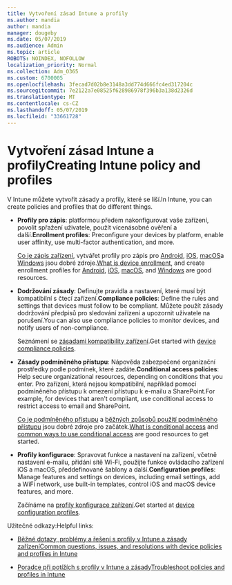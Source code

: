 ```yaml
---
title: Vytvoření zásad Intune a profily
ms.author: mandia
author: mandia
manager: dougeby
ms.date: 05/07/2019
ms.audience: Admin
ms.topic: article
ROBOTS: NOINDEX, NOFOLLOW
localization_priority: Normal
ms.collection: Adm_O365
ms.custom: 6700005
ms.openlocfilehash: 3fecad7d02b8e3148a3dd774d666fc4ed317204c
ms.sourcegitcommit: 7e2122a7e08525f628986978f396b3a138d2326d
ms.translationtype: MT
ms.contentlocale: cs-CZ
ms.lasthandoff: 05/07/2019
ms.locfileid: "33661728"
---
```

# <a name="creating-intune-policy-and-profiles"></a><span data-ttu-id="46a60-102">Vytvoření zásad Intune a profily</span><span class="sxs-lookup"><span data-stu-id="46a60-102">Creating Intune policy and profiles</span></span>

<span data-ttu-id="46a60-103">V Intune můžete vytvořit zásady a profily, které se liší.</span><span class="sxs-lookup"><span data-stu-id="46a60-103">In Intune, you can create policies and profiles that do different things.</span></span>

- <span data-ttu-id="46a60-104">**Profily pro zápis**: platformou předem nakonfigurovat vaše zařízení, povolit spřažení uživatele, použít vícenásobné ověření a další.</span><span class="sxs-lookup"><span data-stu-id="46a60-104">**Enrollment profiles**: Preconfigure your devices by platform, enable user affinity, use multi-factor authentication, and more.</span></span> 

  <span data-ttu-id="46a60-105">[Co je zápis zařízení](https://docs.microsoft.com/intune/device-enrollment), vytvářet profily pro zápis pro [Android](https://docs.microsoft.com/intune/android-enroll), [iOS](https://docs.microsoft.com/intune/ios-enroll), [macOS](https://docs.microsoft.com/intune/macos-enroll)a [Windows](https://docs.microsoft.com/intune/windows-enrollment-methods) jsou dobré zdroje.</span><span class="sxs-lookup"><span data-stu-id="46a60-105">[What is device enrollment](https://docs.microsoft.com/intune/device-enrollment), and create enrollment profiles for [Android](https://docs.microsoft.com/intune/android-enroll), [iOS](https://docs.microsoft.com/intune/ios-enroll), [macOS](https://docs.microsoft.com/intune/macos-enroll), and [Windows](https://docs.microsoft.com/intune/windows-enrollment-methods) are good resources.</span></span>

- <span data-ttu-id="46a60-106">**Dodržování zásady**: Definujte pravidla a nastavení, které musí být kompatibilní s čtecí zařízení.</span><span class="sxs-lookup"><span data-stu-id="46a60-106">**Compliance policies**: Define the rules and settings that devices must follow to be compliant.</span></span> <span data-ttu-id="46a60-107">Můžete použít zásady dodržování předpisů pro sledování zařízení a upozornit uživatele na porušení.</span><span class="sxs-lookup"><span data-stu-id="46a60-107">You can also use compliance policies to monitor devices, and notify users of non-compliance.</span></span> 

  <span data-ttu-id="46a60-108">Seznámení se [zásadami kompatibility zařízení](https://docs.microsoft.com/intune/device-compliance-get-started).</span><span class="sxs-lookup"><span data-stu-id="46a60-108">Get started with [device compliance policies](https://docs.microsoft.com/intune/device-compliance-get-started).</span></span>
- <span data-ttu-id="46a60-109">**Zásady podmíněného přístupu**: Nápověda zabezpečené organizační prostředky podle podmínek, které zadáte.</span><span class="sxs-lookup"><span data-stu-id="46a60-109">**Conditional access policies**: Help secure organizational resources, depending on conditions that you enter.</span></span> <span data-ttu-id="46a60-110">Pro zařízení, která nejsou kompatibilní, například pomocí podmíněného přístupu k omezení přístupu k e-mailu a SharePoint.</span><span class="sxs-lookup"><span data-stu-id="46a60-110">For example, for devices that aren't compliant, use conditional access to restrict access to email and SharePoint.</span></span>

  <span data-ttu-id="46a60-111">[Co je podmíněného přístupu](https://docs.microsoft.com/intune/conditional-access) a [běžných způsobů použití podmíněného přístupu](https://docs.microsoft.com/intune/conditional-access-intune-common-ways-use) jsou dobré zdroje pro začátek.</span><span class="sxs-lookup"><span data-stu-id="46a60-111">[What is conditional access](https://docs.microsoft.com/intune/conditional-access) and [common ways to use conditional access](https://docs.microsoft.com/intune/conditional-access-intune-common-ways-use) are good resources to get started.</span></span>

- <span data-ttu-id="46a60-112">**Profily konfigurace**: Spravovat funkce a nastavení na zařízení, včetně nastavení e-mailu, přidání sítě Wi-Fi, použijte funkce ovládacího zařízení iOS a macOS, předdefinované šablony a další.</span><span class="sxs-lookup"><span data-stu-id="46a60-112">**Configuration profiles**: Manage features and settings on devices, including email settings, add a WiFi network, use built-in templates, control iOS and macOS device features, and more.</span></span> 

  <span data-ttu-id="46a60-113">Začínáme na [profily konfigurace zařízení](https://docs.microsoft.com/intune/device-profiles).</span><span class="sxs-lookup"><span data-stu-id="46a60-113">Get started at [device configuration profiles](https://docs.microsoft.com/intune/device-profiles).</span></span>

<span data-ttu-id="46a60-114">Užitečné odkazy:</span><span class="sxs-lookup"><span data-stu-id="46a60-114">Helpful links:</span></span>

- [<span data-ttu-id="46a60-115">Běžné dotazy, problémy a řešení s profily v Intune a zásady zařízení</span><span class="sxs-lookup"><span data-stu-id="46a60-115">Common questions, issues, and resolutions with device policies and profiles in Intune</span></span>](https://docs.microsoft.com/intune/device-profile-troubleshoot)

- [<span data-ttu-id="46a60-116">Poradce při potížích s profily v Intune a zásady</span><span class="sxs-lookup"><span data-stu-id="46a60-116">Troubleshoot policies and profiles in Intune</span></span>](https://docs.microsoft.com/intune/troubleshoot-policies-in-microsoft-intune)

